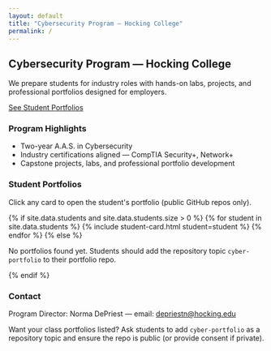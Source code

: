 ```yaml
---
layout: default
title: "Cybersecurity Program — Hocking College"
permalink: /
---
```


<section class="hero">
  <div class="hero-inner">
    <h2>Cybersecurity Program — Hocking College</h2>
    <p class="lead">We prepare students for industry roles with hands-on labs, projects, and professional portfolios designed for employers.</p>
    <p><a class="btn" href="#portfolios">See Student Portfolios</a></p>
  </div>
</section>

<section class="highlights">
  <h3>Program Highlights</h3>
  <ul class="highlights-list">
    <li>Two-year A.A.S. in Cybersecurity</li>
    <li>Industry certifications aligned — CompTIA Security+, Network+</li>
    <li>Capstone projects, labs, and professional portfolio development</li>
  </ul>
</section>

<section id="portfolios" class="portfolios">
  <h3>Student Portfolios</h3>
  <p class="muted">Click any card to open the student's portfolio (public GitHub repos only).</p>

  <div class="student-grid">
    {% if site.data.students and site.data.students.size > 0 %}
      {% for student in site.data.students %}
        {% include student-card.html student=student %}
      {% endfor %}
    {% else %}
      <p>No portfolios found yet. Students should add the repository topic <code>cyber-portfolio</code> to their portfolio repo.</p>
    {% endif %}
  </div>
</section>

<section id="contact" class="contact">
  <h3>Contact</h3>
  <p>Program Director: Norma DePriest — email: <a href="mailto:depriestn@hocking.edu">depriestn@hocking.edu</a></p>
  <p>Want your class portfolios listed? Ask students to add <code>cyber-portfolio</code> as a repository topic and ensure the repo is public (or provide consent if private).</p>
</section>
